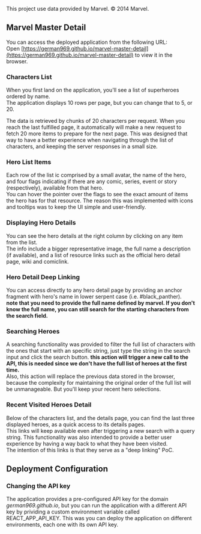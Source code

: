 This project use data provided by Marvel. © 2014 Marvel.

## Marvel Master Detail

You can access the deployed application from the following URL:<br />
Open [https://german969.github.io/marvel-master-detail](https://german969.github.io/marvel-master-detail) to view it in the browser.

### Characters List

When you first land on the application, you'll see a list of superheroes ordered by name.<br />
The application displays 10 rows per page, but you can change that to 5, or 20.<br />

The data is retrieved by chunks of 20 characters per request. When you reach the last fulfilled page, it automatically will make a new request to fetch 20 more items to prepare for the next page. This was designed that way to have a better experience when navigating through the list of characters, and keeping the server responses in a small size. 

### Hero List Items

Each row of the list ic comprised by a small avatar, the name of the hero, and four flags indicating if there are any comic, series, event or story (respectively), available from that hero.<br />
You can hover the pointer over the flags to see the exact amount of items the hero has for that resource. The reason this was implemented with icons and tooltips was to keep the UI simple and user-friendly.

### Displaying Hero Details

You can see the hero details at the right column by clicking on any item from the list.<br />
The info include a bigger representative image, the full name a description (if available), and a list of resource links such as the official hero detail page, wiki and comiclink.<br />

### Hero Detail Deep Linking

You can access directly to any hero detail page by providing an anchor fragment with hero's name in lower serpent case (i.e. #black_panther).<br />
**note that you need to provide the full name defined by marvel. If you don't know the full name, you can still search for the starting characters from the search field.**

### Searching Heroes

A searching functionality was provided to filter the full list of characters with the ones that start with an specific string, just type the string in the search input and click the search button.
**this action will trigger a new call to the API, this is needed since we don't have the full list of heroes at the first time.**<br />
Also, this action will replace the previous data stored in the browser, because the complexity for maintaining the original order of the full list will be unmanageable. But you'll keep your recent hero selections.

### Recent Visited Heroes Detail

Below of the characters list, and the details page, you can find the last three displayed heroes, as a quick access to its details pages.<br />
This links will keep available even after triggering a new search with a query string. This functionality was also intended to provide a better user experience by having a way back to what they have been visited.<br />
The intention of this links is that they serve as a "deep linking" PoC.

## Deployment Configuration

### Changing the API key

The application provides a pre-configured API key for the domain _german969.github.io_, but you can run the application with a different API key by prividing a custom environment variable called REACT_APP_API_KEY. This was you can deploy the application on different environments, each one with its own API key. 